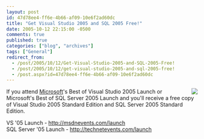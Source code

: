 ```yaml
---
layout: post
id: 47d78ee4-ff6e-4b66-af09-10e6f2ad60dc
title: "Get Visual Studio 2005 and SQL 2005 Free!"
date: 2005-10-12 22:15:00 -0500
comments: true
published: true
categories: ["blog", "archives"]
tags: ["General"]
redirect_from: 
  - /post/2005/10/12/Get-Visual-Studio-2005-and-SQL-2005-Free!
  - /post/2005/10/12/get-visual-studio-2005-and-sql-2005-free!
  - /post.aspx?id=47d78ee4-ff6e-4b66-af09-10e6f2ad60dc
---
```

<!-- more -->
<P><IMG src="http://msdnevents.com/images/launch/free_head.gif" align=right border=0>If you attend <A title=Microsoft href="http://Microsoft.com" target=_blank>Microsoft</A>'s Best of Visual Studio 2005 Launch&nbsp;or Microsoft's&nbsp;Best of SQL Server 2005 Launch&nbsp;and you'll&nbsp;receive a free copy of Visual Studio 2005 Standard Edition and SQL Server 2005 Standard Edition. </P>
<P>VS '05 Launch - <A target='_new' href="http://msdnevents.com/launch">http://msdnevents.com/launch</A><BR>SQL Server '05 Launch - <A target='_new' href="http://technetevents.com/launch">http://technetevents.com/launch</A></P>
<P>&nbsp;</P>
